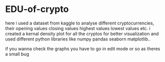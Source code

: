 # EDU-of-crypto
here i used a dataset from kaggle to analyse different cryptocurrencies, their opening values closing values highest values lowest values etc. i created a kernal density plot for all the cryptos for better visualization and used different python libraries like numpy pandas seaborn matplotlib..

if you wanna check the graphs you have to go in edit mode or so as theres a small bug
